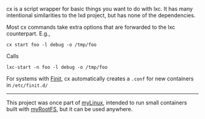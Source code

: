 cx is a script wrapper for basic things you want to do with lxc.
It has many intentional similarities to the lxd project, but has
none of the dependencies.

Most cx commands take extra options that are forwarded to the lxc
counterpart.  E.g.,

    cx start foo -l debug -o /tmp/foo
	
Calls

    lxc-start -n foo -l debug -o /tmp/foo

For systems with [Finit][], cx automatically creates a `.conf`
for new containers in `/etc/finit.d/`

----

This project was once part of [myLinux][], intended to run small
containers built with [myRootFS][], but it can be used anywhere.

[Finit]:    https://github.com/troglobit/finit
[myLinux]:  https://github.com/myrootfs/myLinux
[myRootFS]: https://github.com/myrootfs/myrootfs
